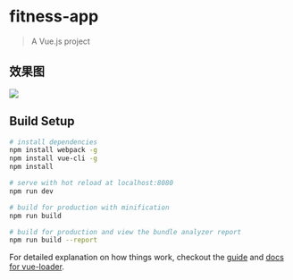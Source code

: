 # fitness-app

> A Vue.js project

## 效果图

![](https://github.com/xingxiaoyiyio/vue2-vux-fitness-project/raw/master/static/3.jpg)

## Build Setup

``` bash
# install dependencies
npm install webpack -g
npm install vue-cli -g
npm install

# serve with hot reload at localhost:8080
npm run dev

# build for production with minification
npm run build

# build for production and view the bundle analyzer report
npm run build --report
```

For detailed explanation on how things work, checkout the [guide](http://vuejs-templates.github.io/webpack/) and [docs for vue-loader](http://vuejs.github.io/vue-loader).
